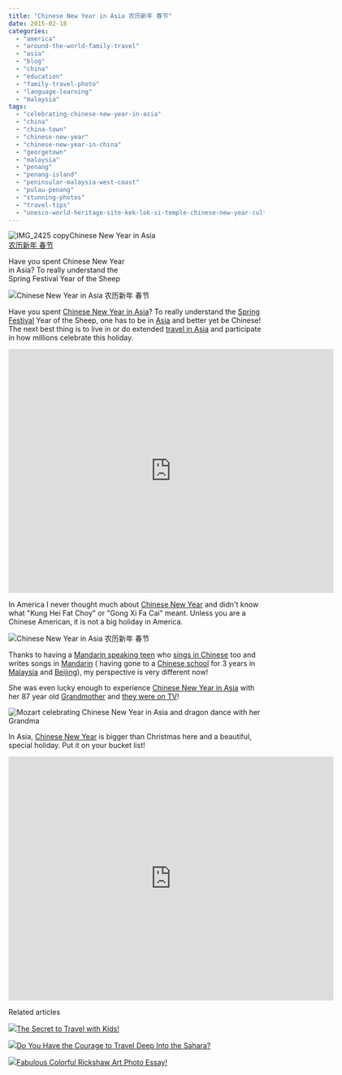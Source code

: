 ```yaml
---
title: "Chinese New Year in Asia 农历新年 春节"
date: 2015-02-18
categories: 
  - "america"
  - "around-the-world-family-travel"
  - "asia"
  - "blog"
  - "china"
  - "education"
  - "family-travel-photo"
  - "language-learning"
  - "malaysia"
tags: 
  - "celebrating-chinese-new-year-in-asia"
  - "china"
  - "china-town"
  - "chinese-new-year"
  - "chinese-new-year-in-china"
  - "georgetown"
  - "malaysia"
  - "penang"
  - "penang-island"
  - "peninsular-malaysia-west-coast"
  - "pulau-penang"
  - "stunning-photos"
  - "travel-tips"
  - "unesco-world-heritage-site-kek-lok-si-temple-chinese-new-year-cultural-and-heritage-celebration"
---
```


![IMG_2425 copy](https://pub-ac94b3f306b24c0dba4238943c97f2e1.r2.dev/6a00e5502a9507883301bb07f35061970d.jpg)Chinese New Year in Asia  
[农历新年 春节](http://en.wiktionary.org/wiki/%E8%8A%82 "wikt:节")  
  
Have you spent Chinese New Year  
in Asia? To really understand the  
Spring Festival Year of the Sheep

<!--more-->  
  
![Chinese New Year in Asia 农历新年 春节](https://pub-ac94b3f306b24c0dba4238943c97f2e1.r2.dev/6a00e5502a9507883301bb07f36ae7970d.png)  
  
Have you spent [Chinese New Year in Asia](http://soultravelers3new.local/2011/02/20-stunning-photos-chinese-new-year-georgetown-penang.html "Chinese new year stunning photos")? To really understand the [Spring Festival](http://soultravelers3new.local/2013/02/chinese-new-year-in-asia.html "Chinese new year in Asia") Year of the Sheep, one has to be in [Asia](http://soultravelers3new.local/asia/ "Asia travel tips") and better yet be Chinese! The next best thing is to live in or do extended [travel in Asia](http://soultravelers3new.local/2013/02/escaping-winter-in-tropical-asia.html "escaping winter in tropical Asia") and participate in how millions celebrate this holiday.  
  

<iframe allowfullscreen src="https://www.youtube.com/embed/fwbU_OGfSQg" frameborder="0" height="480" width="640"></iframe>

  
  
  
In America I never thought much about [Chinese New Year](http://soultravelers3new.local/2013/02/chinese-new-year-celebrations.html "Chinese New Year celebrations") and didn't know what "Kung Hei Fat Choy" or "Gong Xi Fa Cai" meant. Unless you are a Chinese American, it is not a big holiday in America.  
  
![Chinese New Year in Asia 农历新年 春节](https://pub-ac94b3f306b24c0dba4238943c97f2e1.r2.dev/6a00e5502a9507883301b7c74fc12a970b.png)  
  
  
Thanks to having a [Mandarin speaking teen](http://soultravelers3new.local/2013/03/mandarin-ted-talk-american-kids-inspiring-chinese-speech-.html "Beautiful blonde Amerian girl wins Chinese Mandarin Speech like Ted Talk") who [sings in Chinese](http://soultravelers3new.local/2014/10/blonde-american-girl-singing-chinese-%E7%94%9C%E8%9C%9C%E8%9C%9C-.html "Blonde american girl singing in Chinese") too and writes songs in [Mandarin](http://soultravelers3new.local/2013/06/fluent-mandarin.html "fluent in Mandarin - blonde american girl") ( having gone to a [Chinese school](http://soultravelers3new.local/2012/06/why-learn-mandarin-in-tropical-asia-penang.html "Chinese school - american learning Mandarin in Asia") for 3 years in [Malaysia](http://soultravelers3new.local/2011/01/tropical-winter-home-in-penang-malaysia-location-indenpendent-digital-nomad-long-term-travel-tips-.html "How to rent a tropical winter home in Penang") and [Beijing](http://soultravelers3new.local/2013/01/learning-mandarin-in-beijing-china-best-school.html "Learning Mandarin in Beijing best school for American girls")), my perspective is very different now!  
  
She was even lucky enough to experience [Chinese New Year in Asia](http://soultravelers3new.local/2011/02/family-travel-year-of-the-rabbit-in-asia-photos-chinese-new-year-.html "Chinese New Year in Asia") with her 87 year old [Grandmother](http://soultravelers3new.local/2011/01/traveling-with-grandma-3-generation-travel.html "traveling with grandma 3 generation travel ") and [they were on TV](http://soultravelers3new.local/2013/06/how-to-get-on-tv.html "How to get on TV")!  
  
![Mozart celebrating Chinese New Year in Asia and dragon dance with her Grandma](https://pub-ac94b3f306b24c0dba4238943c97f2e1.r2.dev/6a00e5502a9507883301b7c74fb370970b.png)  
  
In Asia, [Chinese New Year](http://soultravelers3new.local/china/page/2/ "Chinese travel including chinese new year") is bigger than Christmas here and a beautiful, special holiday. Put it on your bucket list!  
  

<iframe allowfullscreen src="https://www.youtube.com/embed/8amyqotg-i4" frameborder="0" height="480" width="640"></iframe>

Related articles

[![](http://i.zemanta.com/noimg_72_80_80.jpg)](http://soultravelers3new.local/2015/01/the-secret-to-travel-with-kids.html)[The Secret to Travel with Kids!](http://soultravelers3new.local/2015/01/the-secret-to-travel-with-kids.html)

[![](http://i.zemanta.com/noimg_33_80_80.jpg)](http://soultravelers3new.local/2015/02/do-you-have-the-courage-to-travel-deep-into-the-sahara-.html)[Do You Have the Courage to Travel Deep Into the Sahara?](http://soultravelers3new.local/2015/02/do-you-have-the-courage-to-travel-deep-into-the-sahara-.html)

[![](http://i.zemanta.com/noimg_15_80_80.jpg)](http://soultravelers3new.local/2015/01/fabulous-colorful-rickshaw-art-photo-essay.html)[Fabulous Colorful Rickshaw Art Photo Essay!](http://soultravelers3new.local/2015/01/fabulous-colorful-rickshaw-art-photo-essay.html)
